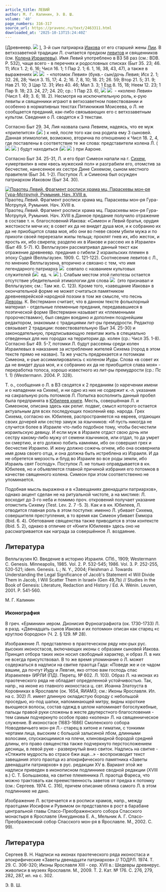 ```yaml
---
article_title: ЛЕВИЙ
author: М. Г. Калинин, Э. В. Ш.
volume: '40'
page_numbers: 316-317
source_url: https://pravenc.ru/text/2463311.html
downloaded_at: '2025-10-13T15:24:40Z'
---
```


[Древнеевр. ![](https://pravenc.ru/char/26062/lEwI/image.png) ], 3-й сын патриарха [Иакова](https://pravenc.ru/text/Иаков.html) от его старшей жены [Лии](https://pravenc.ru/text/Лия.html). В ветхозаветной традиции Л. считается предком [левитов](https://pravenc.ru/text/левитов.html) и священников (см. [Колена Израилевы](<https://pravenc.ru/text/Колена Израилевы.html>)). Имя Левий употреблено в ВЗ 58 раз (см.: BDB. P. 532), чаще всего - в перечнях и родословных списках (Быт 35. 23; 46. 11; Исх 1. 2; 6. 16; Числ 16. 1; 1 Пар 2. 1; 6. 1, 16, 38, 43, 47), а также в выражениях ![](<https://pravenc.ru/char/26062/benx2fbaT /image.png>) ![](<https://pravenc.ru/char/26062/ lEwI/image.png>)  - «потомок Левия» (букв.- сын/дочь Левия; Исх 2. 1; 32. 26, 28; Числ 3. 15, 17; 4. 2; 16. 7, 8, 10; 18. 21; 26. 59; Втор 21. 5; 31. 9; Нав 21. 10; 3 Цар 12. 31; Иез 40. 46; Мал 3. 3; 1 Езд 8. 15, 18; Неем 12. 23; 1 Пар 9. 18; 23. 24, 27; 24. 20; ср.: 1 Пар 23. 6), ![](<https://pravenc.ru/char/26062/maFFE /image.png>) ![](<https://pravenc.ru/char/26062/ lEwI/image.png>)  - «колено Левия» (Числ 1. 49; 3. 6; 18. 2). Несмотря на исключительную роль, к-рую левиты и священники играют в ветхозаветном повествовании и особенно в нормативных текстах Пятикнижия Моисеева, о Л. не сообщается преданий, как-либо связывающих его с ветхозаветным культом. Сведения о Л. сводятся к 3 текстам.

Согласно Быт 29. 34, Лия назвала сына Левием, надеясь, что ее муж «прилепится» (![](https://pravenc.ru/char/26062/yillAwJ/image.png) ) к ней, после того как она родила ему 3 сыновей. Данная этимология, возможно, вторична по отношению к Числ 18. 2, 4, где поставлены в соответствие те же слова: представители колена Л. (![](<https://pravenc.ru/char/26062/maFFE /image.png>) ![](<https://pravenc.ru/char/26062/ lEwI/image.png>) ) будут находиться (![](<https://pravenc.ru/char/26062/yillAwUx3b /image.png>) ![](<https://pravenc.ru/char/26062/ wx26-nilwU/image.png>) ) при Аароне.

Согласно Быт 34. 25-31, Л. и его брат Симеон напали на г. [Сихем](https://pravenc.ru/text/Сихем.html), «умертвили» в нем «весь мужеский пол» и разграбили его, отомстив за бесчестие, нанесенное их сестре Дине Сихемом, сыном местного правителя (Быт 34. 1-2). Поступок Л. и Симеона был осужден патриархом Иаковом (Быт 34. 30).

[![Праотец Левий. Фрагмент росписи храма мц. Параскевы мон-ря Гура-Мотрулуй, Румыния. Нач. XVIII в.](https://pravenc.ru/data/2019/08/18/1236506607/i200.jpg "Кликните для увеличения картинки")](https://pravenc.ru/data/2019/08/18/1236506607/i400.jpg)Праотец Левий. Фрагмент росписи храма мц. Параскевы мон-ря Гура-Мотрулуй, Румыния. Нач. XVIII в.  
Праотец Левий. Фрагмент росписи храма мц. Параскевы мон-ря Гура-Мотрулуй, Румыния. Нач. XVIII в.Данное предание получило отражение в составе т. н. благословений Иакова: «Симеон и Левий братья, орудия жестокости мечи их; в совет их да не внидет душа моя, и к собранию их да не приобщится слава моя, ибо они во гневе своем убили мужа и по прихоти своей перерезали жилы тельца; проклят гнев их, ибо жесток, и ярость их, ибо свирепа; разделю их в Иакове и рассею их в Израиле» (Быт 49. 5-7). Ю. Велльгаузен рассматривал данный текст как отражение древнеевр. предания о гибели 2 израильских племен в эпоху Судей (Велльгаузен. 1909. С. 121-122). Соотнесение левитов с Л., по мнению Велльгаузена, вторично и связано с тем, что имя легендарного патриарха ![](https://pravenc.ru/char/26062/lEwI/image.png)  совпало с названием культовых служителей (![](https://pravenc.ru/char/26062/lx26wiyyIm,/image.png)  ед. ч. ![](https://pravenc.ru/char/26062/lEwI/image.png) ). Слабым местом этой гипотезы остается отсутствие убедительной этимологии для слова ![](https://pravenc.ru/char/26062/lEwI/image.png)  (это признавал и Велльгаузен; см.: Там же. С. 123). Кроме того, «завещание Иакова» в окончательной форме не может считаться памятником древнееврейской народной поэзии в том же смысле, что песнь [Деворы](https://pravenc.ru/text/Деворы.html). К. Вестерманн считает, что в данном тексте фольклорный материал - отдельные племенные предания, передававшиеся в поэтической форме (Вестерманн называет их «племенными пророчествами»), был сведен воедино и дополнен позднейшим редактором, знакомым с традициями лит-ры премудрости. Редактор связывает 2 традиции: повествовательную (Быт 34. 25-30) и законодательную, предписывающую левитам жить в специально отведенных для них городах на территории др. колен (ср.: Числ 35. 1-8). Согласно Быт 49. 5-7, потомки Л. будут рассеяны среди колен Израилевых в наказание за истребление жителей Сихема (город в этом тексте прямо не назван). Та же участь предрекается и потомкам Симеона, к-рые ассимилировались с коленом Иуды. Слова «в совет их да не внидет душа моя, и к собранию их да не приобщится слава моя» - переработка топоса, хорошо известного из лит-ры премудрости (ср.: Пс 1. 1) (Westermann. 2004. P. 328).

Т. о., сообщения о Л. в ВЗ сводятся к 2 преданиям (о наречении имени и о нападении на Сихем), и ни одно из них не содержит к.-л. указания на сакральную роль потомков Л. Попытка восполнить данный пробел была предпринята в [Юбилеев книге](<https://pravenc.ru/text/Юбилеев книге.html>). Месть, совершённая Л. и Симеоном, описана здесь как религ. подвиг, смысл которого остается актуальным для всех последующих поколений евр. народа. Грех Сихема, согласно кн. Юбилеев, распространяется на евреев, отдающих своих дочерей или сестер замуж за язычников: «И пусть никогда не случится более в Израиле что-либо подобное тому, чтобы бесчестили израильскую девицу. И если муж в Израиле отдаст свою дочь или сестру какому-либо мужу от семени язычников, или отдал, то да умрет он смертию, и его должно побить камнями, ибо он совершил грех и бесчестие Израилю. И жену должно сожечь огнем, ибо она осквернила имя дома своего отца, и она должна быть истреблена из Израиля. И да не обретется мерзость и блуд во Израиле во все роды земли, ибо Израиль свят Господу». Поступок Л. не только оправдывается в кн. Юбилеев, но и объявляется главной причиной избрания его потомков в качестве священного колена. Симеон при этом соответственно не упоминается.

Подобная мысль выражена и в «Завещаниях двенадцати патриархов», однако акцент сделан не на ритуальной чистоте, а на мистике: Л. восходит до 3-го неба и помимо проч. откровений получает указание отомстить Сихему (Test. Lev. 2. 7 -5. 3). Как и в кн. Юбилеев, Л. отводится главная роль в этом поступке: именно Л. убивает Сихема, совершителя преступления, в то время как Симеон убивает Еммора (Ibid. 6. 4). Обетование священства также приводится в этом контексте (Ibid. 5. 2), однако в отличие от «Книги Юбилеев» здесь оно не рассматривается как награда за совершённое Л. воздаяние.

## Литература

Велльгаузен Ю. Введение в историю Израиля. СПб., 1909; Westermann C. Genesis. Minneapolis, 1985. Vol. 2. P. 532-545; 1986. Vol. 3. P. 252-255, 520-521; idem. Genesis. L.; N. Y., 2004; Fleishman J. Towards Understanding the Legal Significance of Jacob's Statement «I Will Divide Them in Jacob, I Will Scatter Them in Israel» (Gen 49,7b) // Studies in the Book of Genesis: Literature, Redaction and History / Ed. A. Wénin. Leuven, 2001. P. 541-560.

М. Г. Калинин 

### Иконография

В греч. «Ерминии» иером. Дионисия Фурноаграфиота (ок. 1730-1733) Л. в разд. «Двенадцать сынов Иакова и их потомки» описан как старец «с круглою бородою» (Ч. 2. § 129. № 28).

Изображение Л. представлено в праотеческом ряду нек-рых рус. высоких иконостасов, включающих иконы с образами сыновей Иакова. Принцип отбора таких икон носил свободный характер, и образ Л. в них не всегда присутствовал. В то же время упоминание о Л. может содержаться в надписи на свитке праотца Гада: «Поведе же и се чадом вашим, да почтут Иуду и Левгия, яко оттою вам господь спас Израеилев» (ИРЛИ (ПД). Перетц. № 602. Л. 103). Образ Л. на иконах из праотеческого ряда не обладает определенной устойчивостью. Так, напр., на иконе из главного иконостаса ц. свт. Иоанна Златоуста в Коровниках в Ярославле (ок. 1654, ЯИАМЗ; см.: Иконы Ярославля. Ил. на с. 302) Л. имеет длинную окладистую бороду с небольшой проседью, из-под шапки, напоминающей митру, видны короткие вьющиеся волосы, состав одежд в целом напоминает богослужебные, пальцы правой руки сложены в жесте двуперстного благословения - тем самым подчеркнуто особое право «колена» Л. на священническое служение. В иконостасе (1683-1686) Смоленского собора Новодевичьего мон-ря Л.- старец в хитоне и гиматии, с тонкими чертами лица, высоким с большой залысиной лбом, длинными волосами, спускающимися на плечи, клиновидной бородой средней длины, его право священства также подчеркнуто перстосложением десницы, в левой руке - развернутый вниз свиток. Надпись на свитке - «Стяжите мудрость во страсе бжи аще…» - воспроизводит текст завещания этого праотца из апокрифического памятника «Заветы двенадцати патриархов» в рус. редакции XV в. Вариант этой же надписи приведен в иконописном подлиннике сводной редакции (XVIII в.) С. Т. Большакова, на свитке племянника Л. праотца Фареса, что можно трактовать как преемственность заветов от предка к потомку (см.: Сергеев. 1974. С. 316), причем описание облика самого Л. в этом подлиннике не дано.

Изображение Л. встречается и в росписи храмов, напр., между праотцами Иосифом и Рувимом он представлен в рост в барабане центральной главы Спасо-Преображенского собора Спасского монастыря в Ярославле (Анкудинова Е. А., Мельник А. Г. Спасо-Преображенский собор Спасского мон-ря в Ярославле. М., 2002. С. 99).

## Литература

Сергеев В. Н. Надписи на иконах праотеческого ряда иконостаса и апокрифические «Заветы двенадцати патриархов» // ТОДРЛ. 1974. Т. 29. С. 306-320; Иконы Ярославля XIII - сер. XVII в.: Шедевры древнерус. живописи в музеях Ярославля. М., 2009. Т. 2. Кат. № 176. С. 276, 279, 282, 287, ил. на с. 302.

Э. В. Ш.
